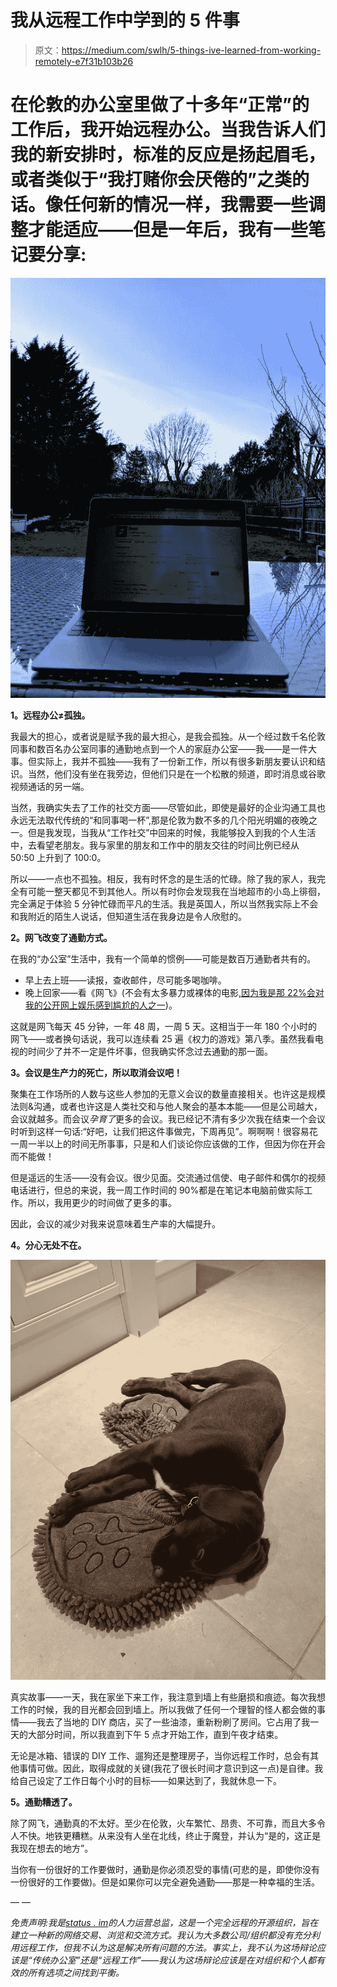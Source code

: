 # 我从远程工作中学到的 5 件事

> 原文：<https://medium.com/swlh/5-things-ive-learned-from-working-remotely-e7f31b103b26>

# 在伦敦的办公室里做了十多年“正常”的工作后，我开始远程办公。当我告诉人们我的新安排时，标准的反应是扬起眉毛，或者类似于“我打赌你会厌倦的”之类的话。像任何新的情况一样，我需要一些调整才能适应——但是一年后，我有一些笔记要分享:

![](img/846b69ff47e7be420704365f43898003.png)

**1。远程办公≠孤独。**

我最大的担心，或者说是赋予我的最大担心，是我会孤独。从一个经过数千名伦敦同事和数百名办公室同事的通勤地点到一个人的家庭办公室——我——是一件大事。但实际上，我并不孤独——我有了一份新工作，所以有很多新朋友要认识和结识。当然，他们没有坐在我旁边，但他们只是在一个松散的频道，即时消息或谷歌视频通话的另一端。

当然，我确实失去了工作的社交方面——尽管如此，即使是最好的企业沟通工具也永远无法取代传统的“和同事喝一杯”,那是伦敦为数不多的几个阳光明媚的夜晚之一。但是我发现，当我从“工作社交”中回来的时候，我能够投入到我的个人生活中，去看望老朋友。我与家里的朋友和工作中的朋友交往的时间比例已经从 50:50 上升到了 100:0。

所以——一点也不孤独。相反，我有时怀念的是生活的忙碌。除了我的家人，我完全有可能一整天都见不到其他人。所以有时你会发现我在当地超市的小岛上徘徊，完全满足于体验 5 分钟忙碌而平凡的生活。我是英国人，所以当然我实际上不会和我附近的陌生人说话，但知道生活在我身边是令人欣慰的。

**2。网飞改变了通勤方式。**

在我的“办公室”生活中，我有一个简单的惯例——可能是数百万通勤者共有的。

*   早上去上班——读报，查收邮件，尽可能多喝咖啡。
*   晚上回家——看《网飞》(不会有太多暴力或裸体的电影[,因为我是那 22%会对我的公开网上娱乐感到尴尬的人之一](https://www.wired.com/story/netflix-streaming-in-public/))。

这就是网飞每天 45 分钟，一年 48 周，一周 5 天。这相当于一年 180 个小时的网飞——或者换句话说，我可以连续看 25 遍《权力的游戏》第八季。虽然我看电视的时间少了并不一定是件坏事，但我确实怀念过去通勤的那一面。

**3。会议是生产力的死亡，所以取消会议吧！**

聚集在工作场所的人数与这些人参加的无意义会议的数量直接相关。也许这是规模法则&沟通，或者也许这是人类社交和与他人聚会的基本本能——但是公司越大，会议就越多。而会议*孕育了*更多的会议。我已经记不清有多少次我在结束一个会议时听到这样一句话:“好吧，让我们把这件事做完，下周再见”。啊啊啊！很容易花一周一半以上的时间无所事事，只是和人们谈论你应该做的工作，但因为你在开会而不能做！

但是遥远的生活——没有会议。很少见面。交流通过信使、电子邮件和偶尔的视频电话进行，但总的来说，我一周工作时间的 90%都是在笔记本电脑前做实际工作。所以，我用更少的时间做了更多的事。

因此，会议的减少对我来说意味着生产率的大幅提升。

**4。分心无处不在。**

![](img/0a56ddaee76ea432850cf1ebe8503814.png)

真实故事——一天，我在家坐下来工作，我注意到墙上有些磨损和痕迹。每次我想工作的时候，我的目光都会回到墙上。所以我做了任何一个理智的怪人都会做的事情——我去了当地的 DIY 商店，买了一些油漆，重新粉刷了房间。它占用了我一天的大部分时间，所以我直到下午 5 点才开始工作，直到午夜才结束。

无论是冰箱、错误的 DIY 工作、遛狗还是整理房子，当你远程工作时，总会有其他事情可做。因此，取得成就的关键(我花了很长时间才意识到这一点)是自律。我给自己设定了工作日每个小时的目标——如果达到了，我就休息一下。

**5。通勤糟透了。**

除了网飞，通勤真的不太好。至少在伦敦，火车繁忙、昂贵、不可靠，而且大多令人不快。地铁更糟糕。从来没有人坐在北线，终止于魔登，并认为“是的，这正是我现在想去的地方”。

当你有一份很好的工作要做时，通勤是你必须忍受的事情(可悲的是，即使你没有一份很好的工作要做)。但是如果你可以完全避免通勤——那是一种幸福的生活。

— —

*免责声明:我是*[*status . im*](https://status.im/)*的人力运营总监，这是一个完全远程的开源组织，旨在建立一种新的网络交易、浏览和交流方式。我认为大多数公司/组织都没有充分利用远程工作，但我不认为这是解决所有问题的方法。事实上，我不认为这场辩论应该是“传统办公室”还是“远程工作”——我认为这场辩论应该是在对组织和个人都有效的所有选项之间找到平衡。*